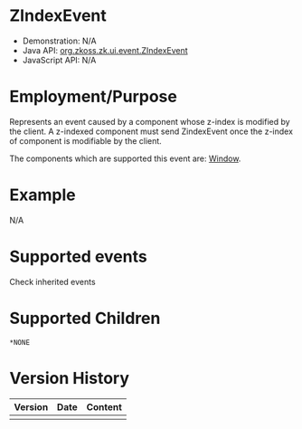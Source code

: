 

# ZIndexEvent

- Demonstration: N/A
- Java API: [org.zkoss.zk.ui.event.ZIndexEvent](https://www.zkoss.org/javadoc/latest/zk/org/zkoss/zk/ui/event/ZIndexEvent.html)
- JavaScript API: N/A

# Employment/Purpose

Represents an event caused by a component whose z-index is modified by
the client. A z-indexed component must send ZindexEvent once the z-index
of component is modifiable by the client.

The components which are supported this event are:
[Window]({{site.baseurl}}/zk_component_ref/window).

# Example

N/A

# Supported events

Check inherited events

# Supported Children

`*NONE`



# Version History

| Version | Date | Content |
|---------|------|---------|
|         |      |         |


